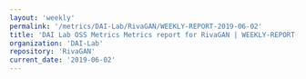 ```yaml
---
layout: 'weekly'
permalink: '/metrics/DAI-Lab/RivaGAN/WEEKLY-REPORT-2019-06-02'
title: 'DAI Lab OSS Metrics Metrics report for RivaGAN | WEEKLY-REPORT-2019-06-02'
organization: 'DAI-Lab'
repository: 'RivaGAN'
current_date: '2019-06-02'
---
```

